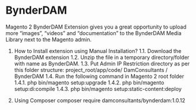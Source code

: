 # BynderDAM
Magento 2 BynderDAM Extension gives you a great opportunity to upload more “images”, “videos” and “documentation” to the BynderDAM Media Library next to the Magento admin.

1) How to Install extension using Manual Installation?
  1.1. Download the BynderDAM extension
  1.2. Unzip the file in a temporary directory/folder with name as BynderDAM.
  1.3. Put Admin IP Restriction directory as per this folder structure: project_root/app/code/ DamConsultants / BynderDAM
  1.4. Run the following command in Magento 2 root folder
    1.4.1. php bin/magento setup:upgrade
    1.4.2. php bin/magento setup:di:compile
    1.4.3. php bin/magento setup:static-content:deploy
    
2) Using Composer
      composer require damconsultants/bynderdam:1.0.12
